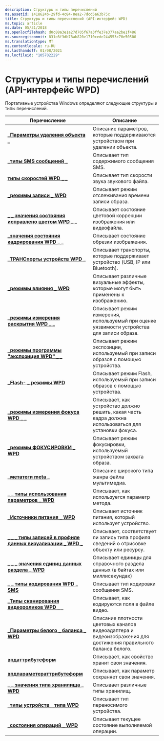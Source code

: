 ```yaml
---
description: Структуры и типы перечислений
ms.assetid: 1418624b-29fd-4c84-8ea2-7dcd5a63b75c
title: Структуры и типы перечислений (API-интерфейс WPD)
ms.topic: article
ms.date: 05/31/2018
ms.openlocfilehash: d0c88a3e1a27d705f67a3ffe37e377aa2be1f486
ms.sourcegitcommit: 831e8f3db78ab820e1710cede244553c70e50500
ms.translationtype: MT
ms.contentlocale: ru-RU
ms.lasthandoff: 01/08/2021
ms.locfileid: "105702229"
---
```

# <a name="structures-and-enumeration-types-wpd-api"></a>Структуры и типы перечислений (API-интерфейс WPD)

Портативные устройства Windows определяют следующие структуры и типы перечислений.



| Перечисление                                                                                                 | Описание                                                                                          |
|-------------------------------------------------------------------------------------------------------------|------------------------------------------------------------------------------------------------------|
| [**\_Параметры удаления объекта \_**](delete-object-options.md)                                                    | Описание параметров, которые поддерживаются устройством при удалении объекта.                            |
| [**\_типы SMS сообщений \_**](sms-message-types.md)                                                            | Описывает тип содержимого сообщения SMS.                                 |
| [**типы скоростей WPD \_ \_**](wpd-bitrate-types.md)                                                            | Описывает тип скорости звука звукового файла.                                                             |
| [**\_режимы записи \_ WPD**](wpd-capture-modes.md)                                                            | Описывает режим отслеживания времени записи образа.                                          |
| [**\_ \_ значения состояния исправлено цветом WPD \_ \_**](wpd-color-corrected-status-values.md)                          | Описывает состояние цветовой коррекции изображения или видеофайла.                                     |
| [**\_значения состояния кадрирования WPD \_ \_**](wpd-cropped-status-values.md)                                           | Описывает состояние обрезки изображения.                                                           |
| [**\_ТРАНСпорты устройств WPD \_**](wpd-device-transports.md)                                                    | Описывает транспорты, которые поддерживает устройство (USB, IP или Bluetooth).                               |
| [**\_режимы влияния \_ WPD**](wpd-effect-modes.md)                                                              | Описывает различные визуальные эффекты, которые могут быть применены к изображению.                                    |
| [**\_режимы измерения раскрытия WPD \_ \_**](wpd-exposure-metering-modes.md)                                       | Описывает режим измерения, используемый при оценке уязвимости устройства для записи образа.     |
| [**\_режимы программы "экспозиция WPD" \_ \_**](wpd-exposure-program-modes.md)                                         | Описывает режим экспозиции, используемый при записи образов с помощью устройства.                               |
| [**\_Flash- \_ режимы WPD**](wpd-flash-modes.md)                                                                | Описывает режим Flash, используемый при записи образов с помощью устройства.                                   |
| [**\_режимы измерения фокуса WPD \_ \_**](wpd-focus-metering-modes.md)                                             | Описывает, как устройство должно решить, какая часть кадра должна использоваться для установки фокуса.                       |
| [**\_режимы ФОКУСИРОВКИ \_ WPD**](wpd-focus-modes.md)                                                                | Описывает режим фокусировки, используемый устройством захвата образа.                                       |
| [**\_метатеги meta \_**](wpd-meta-genres.md)                                                                | Описание широкого типа жанра файла мультимедиа.                                                      |
| [**\_ \_ типы использования параметров \_ WPD**](wpd-parameter-usage-types.md)                                           | Описывает, как используется параметр метода.                                                            |
| [**\_Источники питания \_ WPD**](wpd-power-sources.md)                                                            | Описывает источник питания, который использует устройство.                                                       |
| [**\_ \_ \_ типы записей в профиле данных визуализации \_ WPD \_**](wpd-rendering-information-profile-entry-types.md) | Описывает, соответствует ли запись типа профиля сведений о отрисовке объекту или ресурсу. |
| [**\_ \_ \_ значения единиц данных раздела \_ WPD**](wpd-section-data-units-values.md)                                  | Описывает единицы для справочного раздела данных (в байтах или миллисекундах)                          |
| [**\_ \_ типы кодирования WPD \_ SMS**](wpd-sms-encoding-types.md)                                                 | Описывает тип кодировки сообщения SMS.                                                       |
| [**\_Типы сканирования видеороликов WPD \_ \_**](wpd-video-scan-types.md)                                                     | Описывает, как кодируются поля в файле видео.                                                |
| [**\_Параметры белого \_ баланса \_ WPD**](wpd-white-balance-settings.md)                                         | Описание плотности цветовых каналов видеоадаптера и видеоизображения для достижения правильного баланса белого.      |
| [**впдаттрибутеформ**](wpdattributeform.md)                                                                | Описывает, как свойство хранит свои значения.                                                          |
| [**впдпараметераттрибутеформ**](wpd-parameter-attribute-form.md)                                           | Описывает, как параметр сохраняет свои значения.                                                         |
| [**\_ \_ значения типа хранилища \_ WPD**](wpd-storage-type-values.md)                                               | Описывает различные типы хранилищ.                                                               |
| [**\_типы устройств \_ типа WPD**](wpd-device-types.md)                                                              | Описывает тип переносимого устройства.                                                                  |
| [**\_состояния операций \_ WPD**](wpd-operation-states.md)                                                      | Описывает текущее состояние выполняемой операции.                                             |



 

 

 




